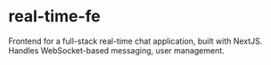 # real-time-fe
Frontend for a full-stack real-time chat application, built with NextJS. Handles WebSocket-based messaging, user management.
